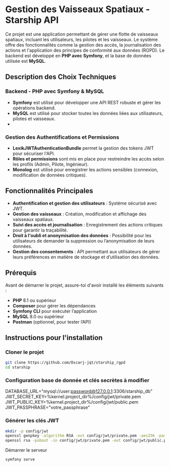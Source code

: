 # Gestion des Vaisseaux Spatiaux - Starship API

Ce projet est une application permettant de gérer une flotte de vaisseaux spatiaux, incluant les utilisateurs, les pilotes et les vaisseaux. Le système offre des fonctionnalités comme la gestion des accès, la journalisation des actions et l'application des principes de conformité aux données (RGPD). Le backend est développé en **PHP avec Symfony**, et la base de données utilisée est **MySQL**.

## Description des Choix Techniques

### Backend - PHP avec Symfony & MySQL
* **Symfony** est utilisé pour développer une API REST robuste et gérer les opérations backend.
* **MySQL** est utilisé pour stocker toutes les données liées aux utilisateurs, pilotes et vaisseaux.
* 
### Gestion des Authentifications et Permissions
* **LexikJWTAuthenticationBundle** permet la gestion des tokens JWT pour sécuriser l'API.
* **Rôles et permissions** sont mis en place pour restreindre les accès selon les profils (Admin, Pilote, Ingénieur).
* **Monolog** est utilisé pour enregistrer les actions sensibles (connexion, modification de données critiques).

## Fonctionnalités Principales
* **Authentification et gestion des utilisateurs** : Système sécurisé avec JWT.
* **Gestion des vaisseaux** : Création, modification et affichage des vaisseaux spatiaux.
* **Suivi des accès et journalisation** : Enregistrement des actions critiques pour garantir la traçabilité.
* **Droit à l'oubli et anonymisation des données** : Possibilité pour les utilisateurs de demander la suppression ou l’anonymisation de leurs données.
* **Gestion des consentements** : API permettant aux utilisateurs de gérer leurs préférences en matière de stockage et d’utilisation des données.

## Prérequis

Avant de démarrer le projet, assure-toi d'avoir installé les éléments suivants :

* **PHP** 8.1 ou supérieur
* **Composer** pour gérer les dépendances
* **Symfony CLI** pour exécuter l’application
* **MySQL** 8.0 ou supérieur
* **Postman** (optionnel, pour tester l’API)

## Instructions pour l'installation

### Cloner le projet
```bash
git clone https://github.com/Oscarj-jqt/starship_rgpd
cd starship

```
### Configuration base de donnée et clés secrètes à modifier
DATABASE_URL="mysql://user:password@127.0.0.1:3306/starship_db"
JWT_SECRET_KEY=%kernel.project_dir%/config/jwt/private.pem
JWT_PUBLIC_KEY=%kernel.project_dir%/config/jwt/public.pem
JWT_PASSPHRASE="votre_passphrase"

### Générer les clés JWT
```bash
mkdir -p config/jwt
openssl genpkey -algorithm RSA -out config/jwt/private.pem -aes256 -pass pass:votre_passphrase
openssl rsa -pubout -in config/jwt/private.pem -out config/jwt/public.pem -passin pass:votre_passphrase
```

Démarrer le serveur 
```bash
symfony serve
```
